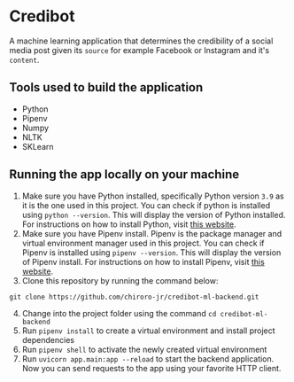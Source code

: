 # Credibot
A machine learning application that determines the credibility of a social media
post given its `source` for example Facebook or Instagram and it's `content`.

## Tools used to build the application
- Python
- Pipenv
- Numpy
- NLTK
- SKLearn

## Running the app locally on your machine
1. Make sure you have Python installed, specifically Python version `3.9` as it is the one used in this project.
You can check if python is installed using `python --version`. This will display the version of Python installed.
For instructions on how to install
Python, visit [this website](https://realpython.com/installing-python/).
2. Make sure you have Pipenv install. Pipenv is the package manager and virtual environment manager
used in this project. You can check if Pipenv is installed using `pipenv --version`. This will display
the version of Pipenv install. For instructions on how to install Pipenv, visit [this website](https://www.infoworld.com/article/3561758/how-to-manage-python-projects-with-pipenv.html).
3. Clone this repository by running the command below:
```shell
git clone https://github.com/chiroro-jr/credibot-ml-backend.git
```
4. Change into the project folder using the command `cd credibot-ml-backend`
5. Run `pipenv install` to create a virtual environment and install project dependencies
6. Run `pipenv shell` to activate the newly created virtual environment
7. Run `uvicorn app.main:app --reload` to start the backend application. Now you can send requests to the app using your favorite HTTP client.
